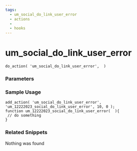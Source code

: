 ```yaml
---
tags: 
  - um_social_do_link_user_error
  - actions
  - 
  - hooks
---
```

# um\_social\_do\_link\_user\_error

``` php:no-line-numbers
do_action( 'um_social_do_link_user_error',  )
```
<div class='hook-sep'></div>

### Parameters

<div class='hook-sep'></div>



### Sample Usage

``` php:no-line-numbers
add_action( 'um_social_do_link_user_error', 'um_12222023_social_do_link_user_error', 10, 0 );
function um_12222023_social_do_link_user_error(  ){
 // do something
}
```
<div class='hook-sep'></div>



### Related Snippets

Nothing was found

